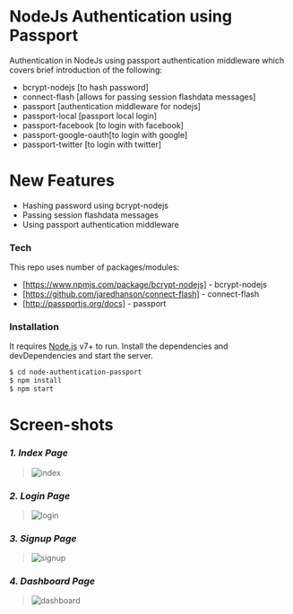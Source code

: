 # NodeJs Authentication using Passport

Authentication in NodeJs  using passport authentication middleware which covers brief introduction of the following:
  - bcrypt-nodejs [to hash password]
  - connect-flash [allows for passing session flashdata messages]
  - passport [authentication middleware for nodejs]  
  - passport-local [passport local login]
  - passport-facebook [to login with facebook]
  - passport-google-oauth[to login with google]
  - passport-twitter [to login with twitter]

# New Features

  - Hashing password using bcrypt-nodejs
  - Passing session flashdata messages
  - Using passport authentication middleware

### Tech

This repo uses number of packages/modules:

* [https://www.npmjs.com/package/bcrypt-nodejs] - bcrypt-nodejs
* [https://github.com/jaredhanson/connect-flash] - connect-flash
* [http://passportjs.org/docs] - passport


### Installation
It requires [Node.js](https://nodejs.org/) v7+ to run.
Install the dependencies and devDependencies and start the server.
```sh
$ cd node-authentication-passport
$ npm install
$ npm start
```
# **Screen-shots**
 ### _1. Index Page_
> ![index](https://user-images.githubusercontent.com/4725060/28993416-717ed9d2-79d3-11e7-8eb2-4d2a5894470d.png)

### _2. Login Page_
> ![login](https://user-images.githubusercontent.com/4725060/28993421-96d3fbf4-79d3-11e7-8ba4-2d189269b9ba.png)

### _3. Signup Page_
> ![signup](https://user-images.githubusercontent.com/4725060/28993423-a6dd8308-79d3-11e7-91a4-94d14d6d5a66.png)

### _4. Dashboard Page_
> ![dashboard](https://user-images.githubusercontent.com/4725060/28993424-b3432422-79d3-11e7-8652-57c031a20fe3.png)
